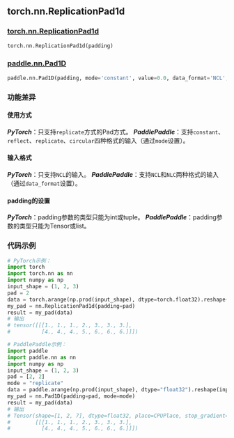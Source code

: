 ## torch.nn.ReplicationPad1d
### [torch.nn.ReplicationPad1d](https://pytorch.org/docs/stable/generated/torch.nn.ReplicationPad1d.html?highlight=pad#torch.nn.ReplicationPad1d)
```python
torch.nn.ReplicationPad1d(padding)
```
### [paddle.nn.Pad1D](https://www.paddlepaddle.org.cn/documentation/docs/zh/api/paddle/nn/Pad1D_cn.html#pad1d)
```python
paddle.nn.Pad1D(padding, mode='constant', value=0.0, data_format='NCL', name=None)
```

### 功能差异

#### 使用方式
***PyTorch***：只支持`replicate`方式的Pad方式。
***PaddlePaddle***：支持`constant`、`reflect`、`replicate`、`circular`四种格式的输入（通过`mode`设置）。

#### 输入格式
***PyTorch***：只支持`NCL`的输入。
***PaddlePaddle***：支持`NCL`和`NLC`两种格式的输入（通过`data_format`设置）。

#### padding的设置
***PyTorch***：padding参数的类型只能为int或tuple。
***PaddlePaddle***：padding参数的类型只能为Tensor或list。


### 代码示例
``` python
# PyTorch示例：
import torch
import torch.nn as nn
import numpy as np
input_shape = (1, 2, 3)
pad = 2
data = torch.arange(np.prod(input_shape), dtype=torch.float32).reshape(input_shape) + 1
my_pad = nn.ReplicationPad1d(padding=pad)
result = my_pad(data)
# 输出
# tensor([[[1., 1., 1., 2., 3., 3., 3.],
#          [4., 4., 4., 5., 6., 6., 6.]]])
```

``` python
# PaddlePaddle示例：
import paddle
import paddle.nn as nn
import numpy as np
input_shape = (1, 2, 3)
pad = [2, 2]
mode = "replicate"
data = paddle.arange(np.prod(input_shape), dtype="float32").reshape(input_shape) + 1
my_pad = nn.Pad1D(padding=pad, mode=mode)
result = my_pad(data)
# 输出
# Tensor(shape=[1, 2, 7], dtype=float32, place=CPUPlace, stop_gradient=True,
#        [[[1., 1., 1., 2., 3., 3., 3.],
#          [4., 4., 4., 5., 6., 6., 6.]]])
```

